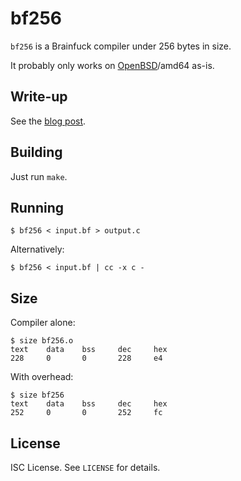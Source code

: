 bf256
=====
`bf256` is a Brainfuck compiler under 256 bytes in size.

It probably only works on
[OpenBSD](https://www.openbsd.org/)/amd64
as-is.

Write-up
--------
See the
[blog post](https://briancallahan.net/blog/20210710.html).

Building
--------
Just run `make`.

Running
-------
```
$ bf256 < input.bf > output.c
```
Alternatively:
```
$ bf256 < input.bf | cc -x c -
```

Size
----
Compiler alone:
```
$ size bf256.o
text    data    bss     dec     hex
228     0       0       228     e4
```

With overhead:
```
$ size bf256
text    data    bss     dec     hex
252     0       0       252     fc
```

License
-------
ISC License. See `LICENSE` for details.
